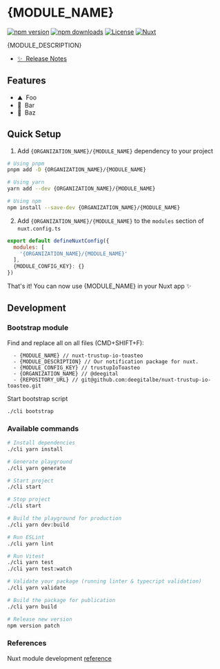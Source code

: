 # {MODULE_NAME}

[![npm version][npm-version-src]][npm-version-href]
[![npm downloads][npm-downloads-src]][npm-downloads-href]
[![License][license-src]][license-href]
[![Nuxt][nuxt-src]][nuxt-href]

{MODULE_DESCRIPTION}

- [✨ &nbsp;Release Notes](/CHANGELOG.md)
<!-- - [🏀 Online playground](https://stackblitz.com/github/your-org/{ORGANIZATION_NAME}/{MODULE_NAME}?file=playground%2Fapp.vue) -->
<!-- - [📖 &nbsp;Documentation](https://example.com) -->

## Features

<!-- Highlight some of the features your module provide here -->
- ⛰ &nbsp;Foo
- 🚠 &nbsp;Bar
- 🌲 &nbsp;Baz

## Quick Setup

1. Add `{ORGANIZATION_NAME}/{MODULE_NAME}` dependency to your project

```bash
# Using pnpm
pnpm add -D {ORGANIZATION_NAME}/{MODULE_NAME}

# Using yarn
yarn add --dev {ORGANIZATION_NAME}/{MODULE_NAME}

# Using npm
npm install --save-dev {ORGANIZATION_NAME}/{MODULE_NAME}
```

2. Add `{ORGANIZATION_NAME}/{MODULE_NAME}` to the `modules` section of `nuxt.config.ts`

```js
export default defineNuxtConfig({
  modules: [
    '{ORGANIZATION_NAME}/{MODULE_NAME}'
  ],
  {MODULE_CONFIG_KEY}: {}
})
```

That's it! You can now use {MODULE_NAME} in your Nuxt app ✨

## Development

### Bootstrap module
Find and replace all on all files (CMD+SHIFT+F):
```shell
  - {MODULE_NAME} // nuxt-trustup-io-toasteo
  - {MODULE_DESCRIPTION} // Our notification package for nuxt.
  - {MODULE_CONFIG_KEY} // trustupIoToasteo
  - {ORGANIZATION_NAME} // @deegital
  - {REPOSITORY_URL} // git@github.com:deegitalbe/nuxt-trustup-io-toasteo.git
```
Start bootstrap script
```shell
./cli bootstrap
```

### Available commands
```bash
# Install dependencies
./cli yarn install

# Generate playground
./cli yarn generate

# Start project
./cli start

# Stop project
./cli start

# Build the playground for production
./cli yarn dev:build

# Run ESLint
./cli yarn lint

# Run Vitest
./cli yarn test
./cli yarn test:watch

# Validate your package (running linter & typecript validation)
./cli yarn validate

# Build the package for publication
./cli yarn build

# Release new version
npm version patch
```

### References
Nuxt module development [reference](https://nuxt.com/docs/guide/going-further/modules)

<!-- Badges -->
[npm-version-src]: https://img.shields.io/npm/v/{ORGANIZATION_NAME}/{MODULE_NAME}/latest.svg?style=flat&colorA=18181B&colorB=28CF8D
[npm-version-href]: https://npmjs.com/package/{ORGANIZATION_NAME}/{MODULE_NAME}

[npm-downloads-src]: https://img.shields.io/npm/dm/{ORGANIZATION_NAME}/{MODULE_NAME}.svg?style=flat&colorA=18181B&colorB=28CF8D
[npm-downloads-href]: https://npmjs.com/package/{ORGANIZATION_NAME}/{MODULE_NAME}

[license-src]: https://img.shields.io/npm/l/{ORGANIZATION_NAME}/{MODULE_NAME}.svg?style=flat&colorA=18181B&colorB=28CF8D
[license-href]: https://npmjs.com/package/{ORGANIZATION_NAME}/{MODULE_NAME}

[nuxt-src]: https://img.shields.io/badge/Nuxt-18181B?logo=nuxt.js
[nuxt-href]: https://nuxt.com
